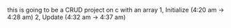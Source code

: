 this is going to be a CRUD project on c with an array
1,  Initialize (4:20 am -> 4:28 am)
2,  Update (4:32 am -> 4:37 am)